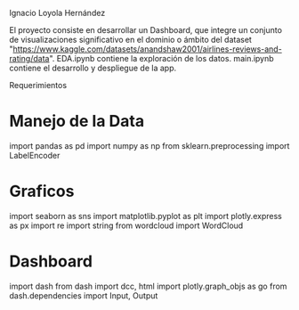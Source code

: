 Ignacio Loyola Hernández

El proyecto consiste en desarrollar un Dashboard, que integre un conjunto de visualizaciones significativo en el dominio o ámbito del dataset "https://www.kaggle.com/datasets/anandshaw2001/airlines-reviews-and-rating/data".
EDA.ipynb contiene la exploración de los datos.
main.ipynb contiene el desarrollo y despliegue de la app.

Requerimientos
# Manejo de la Data
import pandas as pd
import numpy as np
from sklearn.preprocessing import LabelEncoder

# Graficos
import seaborn as sns
import matplotlib.pyplot as plt
import plotly.express as px
import re
import string
from wordcloud import WordCloud

# Dashboard
import dash
from dash import dcc, html
import plotly.graph_objs as go
from dash.dependencies import Input, Output
